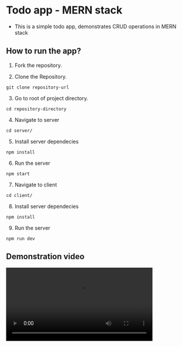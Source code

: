 # Todo app - MERN stack

- This is a simple todo app, demonstrates CRUD operations in MERN stack

## How to run the app?

1. Fork the repository.

2. Clone the Repository.

```
git clone repository-url
```

3. Go to root of project directory.

```
cd repository-directory
```

4. Navigate to server
```
cd server/
```

5. Install server dependecies
```
npm install
```

6. Run the server
```
npm start
```

7. Navigate to client
```
cd client/
```

8. Install server dependecies
```
npm install
```

9. Run the server
```
npm run dev
```

## Demonstration video

<video src="./assets/todo.mp4" width="400"></video>